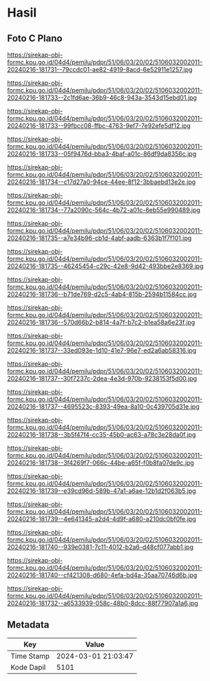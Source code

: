 # Hasil

## Foto C Plano

https://sirekap-obj-formc.kpu.go.id/04d4/pemilu/pdpr/51/06/03/20/02/5106032002011-20240216-181731--79ccdc01-ae82-4919-8acd-6e52911e1257.jpg

https://sirekap-obj-formc.kpu.go.id/04d4/pemilu/pdpr/51/06/03/20/02/5106032002011-20240216-181733--2c1fd6ae-36b9-46c8-943a-3543d15ebd01.jpg

https://sirekap-obj-formc.kpu.go.id/04d4/pemilu/pdpr/51/06/03/20/02/5106032002011-20240216-181733--99fbcc08-ffbc-4763-9ef7-7e92efe5df12.jpg

https://sirekap-obj-formc.kpu.go.id/04d4/pemilu/pdpr/51/06/03/20/02/5106032002011-20240216-181733--05f9476d-bba3-4baf-a01c-86df9da8356c.jpg

https://sirekap-obj-formc.kpu.go.id/04d4/pemilu/pdpr/51/06/03/20/02/5106032002011-20240216-181734--c17d27a0-94ce-44ee-8f12-3bbaebd13e2e.jpg

https://sirekap-obj-formc.kpu.go.id/04d4/pemilu/pdpr/51/06/03/20/02/5106032002011-20240216-181734--77a2090c-564c-4b72-a01c-6eb55e990489.jpg

https://sirekap-obj-formc.kpu.go.id/04d4/pemilu/pdpr/51/06/03/20/02/5106032002011-20240216-181735--a7e34b96-cb1d-4abf-aadb-6363b1f7f101.jpg

https://sirekap-obj-formc.kpu.go.id/04d4/pemilu/pdpr/51/06/03/20/02/5106032002011-20240216-181735--46245454-c29c-42e8-9d42-493bbe2e8369.jpg

https://sirekap-obj-formc.kpu.go.id/04d4/pemilu/pdpr/51/06/03/20/02/5106032002011-20240216-181736--b71de769-d2c5-4ab4-815b-2594b11584cc.jpg

https://sirekap-obj-formc.kpu.go.id/04d4/pemilu/pdpr/51/06/03/20/02/5106032002011-20240216-181736--570d66b2-b814-4a7f-b7c2-b1ea58a6e23f.jpg

https://sirekap-obj-formc.kpu.go.id/04d4/pemilu/pdpr/51/06/03/20/02/5106032002011-20240216-181737--33ed093e-1d10-41e7-96e7-ed2a6ab58316.jpg

https://sirekap-obj-formc.kpu.go.id/04d4/pemilu/pdpr/51/06/03/20/02/5106032002011-20240216-181737--30f7237c-2dea-4e3d-970b-9238153f5d00.jpg

https://sirekap-obj-formc.kpu.go.id/04d4/pemilu/pdpr/51/06/03/20/02/5106032002011-20240216-181737--4695523c-8393-49ea-8a10-0c439705d31e.jpg

https://sirekap-obj-formc.kpu.go.id/04d4/pemilu/pdpr/51/06/03/20/02/5106032002011-20240216-181738--3b5f47f4-cc35-45b0-ac63-a78c3e28da0f.jpg

https://sirekap-obj-formc.kpu.go.id/04d4/pemilu/pdpr/51/06/03/20/02/5106032002011-20240216-181738--3f4269f7-066c-44be-a65f-f0b8fa07de9c.jpg

https://sirekap-obj-formc.kpu.go.id/04d4/pemilu/pdpr/51/06/03/20/02/5106032002011-20240216-181739--e39cd96d-589b-47a1-a6ae-12b1d2f063b5.jpg

https://sirekap-obj-formc.kpu.go.id/04d4/pemilu/pdpr/51/06/03/20/02/5106032002011-20240216-181739--4e641345-a2d4-4d9f-a680-a210dc0bf0fe.jpg

https://sirekap-obj-formc.kpu.go.id/04d4/pemilu/pdpr/51/06/03/20/02/5106032002011-20240216-181740--939e0381-7c11-4012-b2a6-d48cf077abb1.jpg

https://sirekap-obj-formc.kpu.go.id/04d4/pemilu/pdpr/51/06/03/20/02/5106032002011-20240216-181740--cf421308-d680-4efa-bd4a-35aa70746d6b.jpg

https://sirekap-obj-formc.kpu.go.id/04d4/pemilu/pdpr/51/06/03/20/02/5106032002011-20240216-181732--a6533939-058c-48b0-8dcc-88f77907a1a6.jpg


## Metadata

| Key        | Value               |
| ---------- | ------------------- |
| Time Stamp | 2024-03-01 21:03:47 |
| Kode Dapil | 5101                |



